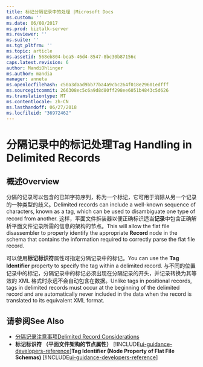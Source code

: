 ```yaml
---
title: 标记分隔记录中的处理 |Microsoft Docs
ms.custom: ''
ms.date: 06/08/2017
ms.prod: biztalk-server
ms.reviewer: ''
ms.suite: ''
ms.tgt_pltfrm: ''
ms.topic: article
ms.assetid: 568eb804-bea5-46d4-8547-8bc30b87156c
caps.latest.revision: 6
author: MandiOhlinger
ms.author: mandia
manager: anneta
ms.openlocfilehash: c50a3daad9bb77ba4a9cbc264f018e29601edfff
ms.sourcegitcommit: 266308ec5c6a9d8d80ff298ee6051b4843c5d626
ms.translationtype: MT
ms.contentlocale: zh-CN
ms.lasthandoff: 06/27/2018
ms.locfileid: "36972462"
---
```

# <a name="tag-handling-in-delimited-records"></a><span data-ttu-id="edf5b-102">分隔记录中的标记处理</span><span class="sxs-lookup"><span data-stu-id="edf5b-102">Tag Handling in Delimited Records</span></span>

## <a name="overview"></a><span data-ttu-id="edf5b-103">概述</span><span class="sxs-lookup"><span data-stu-id="edf5b-103">Overview</span></span>
<span data-ttu-id="edf5b-104">分隔的记录可以包含的已知字符序列，称为一个标记，它可用于消除从另一个记录的一种类型的歧义。</span><span class="sxs-lookup"><span data-stu-id="edf5b-104">Delimited records can include a well-known sequence of characters, known as a tag, which can be used to disambiguate one type of record from another.</span></span> <span data-ttu-id="edf5b-105">这样，平面文件拆装器以便正确标识适当**记录**中包含正确解析平面文件记录所需的信息的架构的节点。</span><span class="sxs-lookup"><span data-stu-id="edf5b-105">This will allow the flat file disassembler to properly identify the appropriate **Record** node in the schema that contains the information required to correctly parse the flat file record.</span></span>  

 <span data-ttu-id="edf5b-106">可以使用**标记标识符**属性可指定分隔记录中的标记。</span><span class="sxs-lookup"><span data-stu-id="edf5b-106">You can use the **Tag Identifier** property to specify the tag within a delimited record.</span></span> <span data-ttu-id="edf5b-107">与不同的位置记录中的标记，分隔记录中的标记必须出现在分隔记录的开头，并记录转换为其等效的 XML 格式时永远不会自动包含在数据。</span><span class="sxs-lookup"><span data-stu-id="edf5b-107">Unlike tags in positional records, tags in delimited records must occur at the beginning of the delimited record and are automatically never included in the data when the record is translated to its equivalent XML format.</span></span>  

## <a name="see-also"></a><span data-ttu-id="edf5b-108">请参阅</span><span class="sxs-lookup"><span data-stu-id="edf5b-108">See Also</span></span>  
- [<span data-ttu-id="edf5b-109">分隔记录注意事项</span><span class="sxs-lookup"><span data-stu-id="edf5b-109">Delimited Record Considerations</span></span>](../core/delimited-record-considerations.md)   
- <span data-ttu-id="edf5b-110">**标记标识符 （平面文件架构的节点属性）** [!INCLUDE[ui-guidance-developers-reference](../includes/ui-guidance-developers-reference.md)]</span><span class="sxs-lookup"><span data-stu-id="edf5b-110">**Tag Identifier (Node Property of Flat File Schemas)** [!INCLUDE[ui-guidance-developers-reference](../includes/ui-guidance-developers-reference.md)]</span></span>
